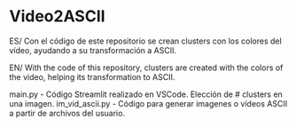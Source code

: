 # Video2ASCII
ES/ Con el código de este repositorio se crean clusters con los colores del vídeo, ayudando a su transformación a ASCII.
 
EN/ With the code of this repository, clusters are created with the colors of the video, helping its transformation to ASCII.



main.py - Código Streamlit realizado en VSCode. Elección de # clusters en una imagen.
im_vid_ascii.py - Código para generar imagenes o vídeos ASCII a partir de archivos del usuario. 
